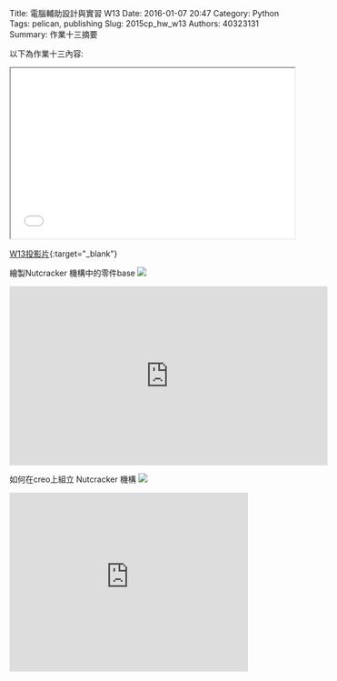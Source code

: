 Title: 電腦輔助設計與實習  W13
Date: 2016-01-07 20:47
Category: Python
Tags: pelican, publishing
Slug: 2015cp_hw_w13
Authors: 40323131
Summary: 作業十三摘要

以下為作業十三內容:
  
<iframe src="40323131_cp_w13.html" width="500" height="300"></iframe>

[W13投影片](40323131_cp_w13.html){:target="_blank"}
  
  繪製Nutcracker 機構中的零件base
<img src="https://copy.com/xyZ1CzoQ7DIU01FU">
<iframe width="560" height="315" src="https://www.youtube.com/embed/PGPUGZul3Uw" frameborder="0" allowfullscreen></iframe>

如何在creo上組立 Nutcracker 機構
<img src="https://copy.com/OaG0cfYIWFaoIDUg">
<iframe width="420" height="315" src="https://www.youtube.com/embed/c6HSNTaFVQg" frameborder="0" allowfullscreen></iframe>
